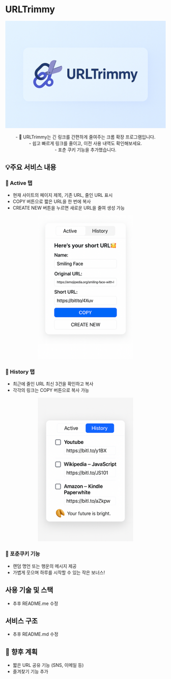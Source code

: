 
# URLTrimmy
<p align="center"><img src="./Images/URLTrimmy.png" alt="URLTrimmy 배너" width="600" /></p>
<div align="center">
- 🔗 URLTrimmy는 긴 링크를 간편하게 줄여주는 크롬 확장 프로그램입니다. <br>
- 쉽고 빠르게 링크를 줄이고, 이전 사용 내역도 확인해보세요. <br>
- 포춘 쿠키 기능을 추가했습니다. <br>
</div>

## 💡주요 서비스 내용

### 🔹 Active 탭
- 현재 사이트의 페이지 제목, 기존 URL, 줄인 URL 표시 <br>
- COPY 버튼으로 짧은 URL을 한 번에 복사 <br>
- CREATE NEW 버튼을 누르면 새로운 URL을 줄여 생성 가능<br>

<p align="center"><img src="./Images/URLTrimmyActive_2.png" alt="URLTrimmy Active 탭" width="300" /></p>

### 🔹 History 탭
- 최근에 줄인 URL 최신 3건을 확인하고 복사
- 각각의 링크는 COPY 버튼으로 복사 가능
<p align="center"><img src="./Images/URLTrimmyHistory_4.png" alt="URLTrimmy 배너" width="300" /></p>

### 🥠 포춘쿠키 기능
- 랜덤 명언 또는 행운의 메시지 제공
- 가볍게 웃으며 하루를 시작할 수 있는 작은 보너스!

## 사용 기술 및 스택
- 추후 README.me 수정

## 서비스 구조
- 추후 README.md  수정

## 📌 향후 계획
- 짧은 URL 공유 기능 (SNS, 이메일 등)
- 즐겨찾기 기능 추가

  
